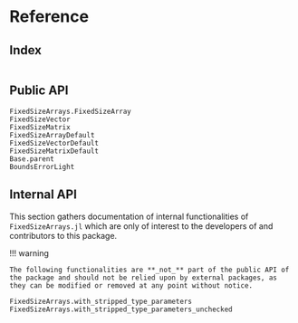 # Reference

## Index
```@index
```

## Public API

```@docs
FixedSizeArrays.FixedSizeArray
FixedSizeVector
FixedSizeMatrix
FixedSizeArrayDefault
FixedSizeVectorDefault
FixedSizeMatrixDefault
Base.parent
BoundsErrorLight
```

## Internal API

This section gathers documentation of internal functionalities of `FixedSizeArrays.jl` which are only of interest to the developers of and contributors to this package.

!!! warning

    The following functionalities are **_not_** part of the public API of the package and should not be relied upon by external packages, as they can be modified or removed at any point without notice.

```@docs
FixedSizeArrays.with_stripped_type_parameters
FixedSizeArrays.with_stripped_type_parameters_unchecked
```
